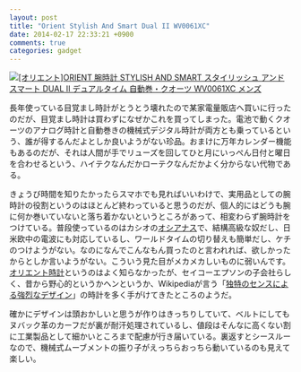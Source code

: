 ```yaml
---
layout: post
title: "Orient Stylish And Smart Dual II WV0061XC"
date: 2014-02-17 22:33:21 +0900
comments: true
categories: gadget
---
```

<a href="http://www.amazon.co.jp/exec/obidos/ASIN/B00EUSZWZQ/myhumangetsme-22/ref=nosim/" name="amazletlink" target="_blank"><img src="http://ecx.images-amazon.com/images/I/51dtLaHA4bL._SL160_.jpg" alt="[オリエント]ORIENT 腕時計 STYLISH AND SMART スタイリッシュ アンド スマート DUAL II デュアルタイム 自動巻・クオーツ WV0061XC メンズ" style="border: none;" /></a>

長年使っている目覚まし時計がとうとう壊れたので某家電量販店へ買いに行ったのだが、目覚まし時計は買わずになぜかこれを買ってしまった。電池で動くクオーツのアナログ時計と自動巻きの機械式デジタル時計が両方とも乗っているという、誰が得するんだよとしか良いようがない珍品。おまけに万年カレンダー機能もあるのだが、それは人間が手でリューズを回してひと月にいっぺん日付と曜日を合わせるという、ハイテクなんだかローテクなんだかよく分からない代物である。

<!-- more -->

きょうび時間を知りたかったらスマホでも見ればいいわけで、実用品としての腕時計の役割というのはほとんど終わっていると思うのだが、個人的にはどうも腕に何か巻いていないと落ち着かないというところがあって、相変わらず腕時計をつけている。普段使っているのはカシオの<a href="http://oceanus.casio.jp/">オシアナス</a>で、結構高級な奴だし、日米欧中の電波にも対応しているし、ワールドタイムの切り替えも簡単だし、ケチのつけようがない。なのになんでこんなもん買ったのと言われれば、欲しかったからとしか言いようがない。こういう見た目がメカメカしいものに弱いんです。<a href="http://www.orient-watch.jp/">オリエント時計</a>というのはよく知らなかったが、セイコーエプソンの子会社らしく、昔から野心的というかヘンというか、Wikipediaが言う「<a href="http://ja.wikipedia.org/wiki/%E3%82%AA%E3%83%AA%E3%82%A8%E3%83%B3%E3%83%88%E6%99%82%E8%A8%88">独特のセンスによる強烈なデザイン</a>」の時計を多く手がけてきたところのようだ。

確かにデザインは頭おかしいと思うが作りはきっちりしていて、ベルトにしてもヌバック革のカーフだが裏が耐汗処理されているし、値段はそんなに高くない割に工業製品として細かいところまで配慮が行き届いている。裏返すとシースルーなので、機械式ムーブメントの振り子がえっちらおっちら動いているのも見えて楽しい。

